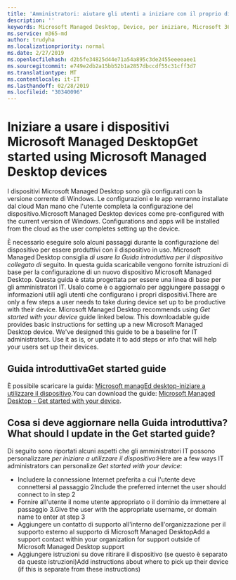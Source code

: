 ```yaml
---
title: 'Amministratori: aiutare gli utenti a iniziare con il proprio dispositivo Microsoft Managed Desktop'
description: ''
keywords: Microsoft Managed Desktop, Device, per iniziare, Microsoft 365
ms.service: m365-md
author: trudyha
ms.localizationpriority: normal
ms.date: 2/27/2019
ms.openlocfilehash: d2b5fe34825d44e71a54a895c3de2455eeeeaee1
ms.sourcegitcommit: e749e2db2a15bb52b1a2857dbccdf55c31cff3d7
ms.translationtype: MT
ms.contentlocale: it-IT
ms.lasthandoff: 02/28/2019
ms.locfileid: "30340096"
---
```

# <a name="get-started-using-microsoft-managed-desktop-devices"></a><span data-ttu-id="e460b-103">Iniziare a usare i dispositivi Microsoft Managed Desktop</span><span class="sxs-lookup"><span data-stu-id="e460b-103">Get started using Microsoft Managed Desktop devices</span></span>

<span data-ttu-id="e460b-p101">I dispositivi Microsoft Managed Desktop sono già configurati con la versione corrente di Windows. Le configurazioni e le app verranno installate dal cloud Man mano che l'utente completa la configurazione del dispositivo.</span><span class="sxs-lookup"><span data-stu-id="e460b-p101">Microsoft Managed Desktop devices come pre-configured with the current version of Windows. Configurations and apps will be installed from the cloud as the user completes setting up the device.</span></span> 
 
<span data-ttu-id="e460b-p102">È necessario eseguire solo alcuni passaggi durante la configurazione del dispositivo per essere produttivi con il dispositivo in uso. Microsoft Managed Desktop consiglia *di usare la Guida introduttiva per il dispositivo collegato di* seguito. In questa guida scaricabile vengono fornite istruzioni di base per la configurazione di un nuovo dispositivo Microsoft Managed Desktop. Questa guida è stata progettata per essere una linea di base per gli amministratori IT. Usalo come è o aggiornalo per aggiungere passaggi o informazioni utili agli utenti che configurano i propri dispositivi.</span><span class="sxs-lookup"><span data-stu-id="e460b-p102">There are only a few steps a user needs to take during device set up to be productive with their device. Microsoft Managed Desktop recommends using *Get started with your device* guide linked below. This downloadable guide provides basic instructions for setting up a new Microsoft Managed Desktop device. We've designed this guide to be a baseline for IT administrators. Use it as is, or update it to add steps or info that will help your users set up their devices.</span></span> 

## <a name="get-started-guide"></a><span data-ttu-id="e460b-111">Guida introduttiva</span><span class="sxs-lookup"><span data-stu-id="e460b-111">Get started guide</span></span> 
<span data-ttu-id="e460b-112">È possibile scaricare la guida: [Microsoft managEd desktop-iniziare a utilizzare il dispositivo](https://www.microsoft.com/en-us/download/details.aspx?id=57918).</span><span class="sxs-lookup"><span data-stu-id="e460b-112">You can download the guide: [Microsoft Managed Desktop - Get started with your device](https://www.microsoft.com/en-us/download/details.aspx?id=57918).</span></span>

## <a name="what-should-i-update-in-the-get-started-guide"></a><span data-ttu-id="e460b-113">Cosa si deve aggiornare nella Guida introduttiva?</span><span class="sxs-lookup"><span data-stu-id="e460b-113">What should I update in the Get started guide?</span></span>

<span data-ttu-id="e460b-114">Di seguito sono riportati alcuni aspetti che gli amministratori IT possono personalizzare *per iniziare a utilizzare il dispositivo*:</span><span class="sxs-lookup"><span data-stu-id="e460b-114">Here are a few ways IT administrators can personalize *Get started with your device*:</span></span>
- <span data-ttu-id="e460b-115">Includere la connessione Internet preferita a cui l'utente deve connettersi al passaggio 2</span><span class="sxs-lookup"><span data-stu-id="e460b-115">Include the preferred internet the user should connect to in step 2</span></span>
- <span data-ttu-id="e460b-116">Fornire all'utente il nome utente appropriato o il dominio da immettere al passaggio 3.</span><span class="sxs-lookup"><span data-stu-id="e460b-116">Give the user with the appropriate username, or domain name to enter at step 3</span></span>
- <span data-ttu-id="e460b-117">Aggiungere un contatto di supporto all'interno dell'organizzazione per il supporto esterno al supporto di Microsoft Managed Desktop</span><span class="sxs-lookup"><span data-stu-id="e460b-117">Add a support contact within your organization for support outside of Microsoft Managed Desktop support</span></span>
- <span data-ttu-id="e460b-118">Aggiungere istruzioni su dove ritirare il dispositivo (se questo è separato da queste istruzioni)</span><span class="sxs-lookup"><span data-stu-id="e460b-118">Add instructions about where to pick up their device (if this is separate from these instructions)</span></span>
